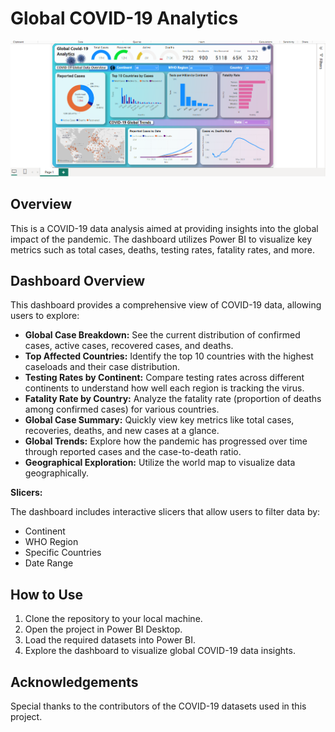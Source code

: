 # Global COVID-19 Analytics

![Dashboard Preview](covid_dashboard_preview.png)

## Overview

This is a COVID-19 data analysis aimed at providing insights into the global impact of the pandemic. The dashboard utilizes Power BI to visualize key metrics such as total cases, deaths, testing rates, fatality rates, and more.

## Dashboard Overview

This dashboard provides a comprehensive view of COVID-19 data, allowing users to explore:

* **Global Case Breakdown:** See the current distribution of confirmed cases, active cases, recovered cases, and deaths.
* **Top Affected Countries:** Identify the top 10 countries with the highest caseloads and their case distribution.
* **Testing Rates by Continent:** Compare testing rates across different continents to understand how well each region is tracking the virus.
* **Fatality Rate by Country:** Analyze the fatality rate (proportion of deaths among confirmed cases) for various countries.
* **Global Case Summary:** Quickly view key metrics like total cases, recoveries, deaths, and new cases at a glance.
* **Global Trends:** Explore how the pandemic has progressed over time through reported cases and the case-to-death ratio.
* **Geographical Exploration:** Utilize the world map to visualize data geographically.

**Slicers:**

The dashboard includes interactive slicers that allow users to filter data by:

* Continent
* WHO Region
* Specific Countries
* Date Range

## How to Use

1. Clone the repository to your local machine.
2. Open the project in Power BI Desktop.
3. Load the required datasets into Power BI.
4. Explore the dashboard to visualize global COVID-19 data insights.

## Acknowledgements

Special thanks to the contributors of the COVID-19 datasets used in this project.
